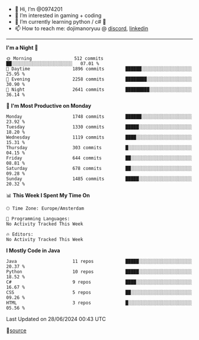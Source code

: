 - 👋 Hi, I’m @0974201
- 👀 I’m interested in gaming + coding
- 🌱 I’m currently learning python / c# 🐍
- 📫 How to reach me: dojimanoryuu @ [discord](https://discord.com "please let me know that you found me on github"), [linkedin](https://www.linkedin.com/in/sonprakiki/)  

<!---
0974201/0974201 is a ✨ special ✨ repository because its `README.md` (this file) appears on your GitHub profile.
You can click the Preview link to take a look at your changes.
--->

----
<!--START_SECTION:waka-->
**I'm a Night 🦉** 

```text
🌞 Morning                512 commits         ██░░░░░░░░░░░░░░░░░░░░░░░   07.01 % 
🌆 Daytime                1896 commits        ██████░░░░░░░░░░░░░░░░░░░   25.95 % 
🌃 Evening                2258 commits        ████████░░░░░░░░░░░░░░░░░   30.90 % 
🌙 Night                  2641 commits        █████████░░░░░░░░░░░░░░░░   36.14 % 
```
📅 **I'm Most Productive on Monday** 

```text
Monday                   1748 commits        ██████░░░░░░░░░░░░░░░░░░░   23.92 % 
Tuesday                  1330 commits        █████░░░░░░░░░░░░░░░░░░░░   18.20 % 
Wednesday                1119 commits        ████░░░░░░░░░░░░░░░░░░░░░   15.31 % 
Thursday                 303 commits         █░░░░░░░░░░░░░░░░░░░░░░░░   04.15 % 
Friday                   644 commits         ██░░░░░░░░░░░░░░░░░░░░░░░   08.81 % 
Saturday                 678 commits         ██░░░░░░░░░░░░░░░░░░░░░░░   09.28 % 
Sunday                   1485 commits        █████░░░░░░░░░░░░░░░░░░░░   20.32 % 
```


📊 **This Week I Spent My Time On** 

```text
🕑︎ Time Zone: Europe/Amsterdam

💬 Programming Languages: 
No Activity Tracked This Week

🔥 Editors: 
No Activity Tracked This Week
```

**I Mostly Code in Java** 

```text
Java                     11 repos            █████░░░░░░░░░░░░░░░░░░░░   20.37 % 
Python                   10 repos            █████░░░░░░░░░░░░░░░░░░░░   18.52 % 
C#                       9 repos             ████░░░░░░░░░░░░░░░░░░░░░   16.67 % 
CSS                      5 repos             ██░░░░░░░░░░░░░░░░░░░░░░░   09.26 % 
HTML                     3 repos             █░░░░░░░░░░░░░░░░░░░░░░░░   05.56 % 
```




 Last Updated on 28/06/2024 00:43 UTC
<!--END_SECTION:waka-->
🔗[source](https://github.com/anmol098/waka-readme-stats/)
